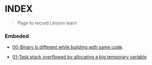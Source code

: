 



# INDEX
> Page to record Lesson learn

### Embeded



-  [00-Binary is different while building with same code](Article/00/00-Binary_is_different_while_using_same_code.md).
  
-  [01-Task stack overflowed by allocating a big temporary variable](Article/01/01-Task_stack_overflow_for_variable_abusing.md)

